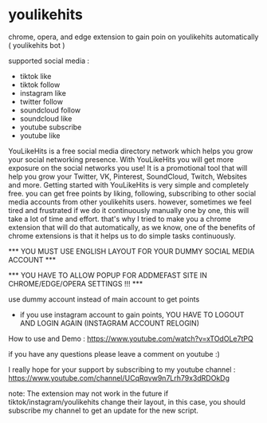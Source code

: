 # youlikehits
chrome, opera, and edge extension to gain poin on youlikehits automatically ( youlikehits bot )

supported social media :
- tiktok like
- tiktok follow
- instagram like
- twitter follow
- soundcloud follow
- soundcloud like
- youtube subscribe
- youtube like

YouLikeHits is a free social media directory network which helps you grow your social networking presence. With YouLikeHits you will get more exposure on the social networks you use!  It is a promotional tool that will help you grow your Twitter, VK, Pinterest, SoundCloud, Twitch, Websites and more. Getting started with YouLikeHits is very simple and completely free. you can get free points by liking, following, subscribing to other social media accounts from other youlikehits users. however, sometimes we feel tired and frustrated if we do it continuously manually one by one, this will take a lot of time and effort. that's why I tried to make you a chrome extension that will do that automatically, as we know, one of the benefits of chrome extensions is that it helps us to do simple tasks continuously.

*** YOU MUST USE ENGLISH LAYOUT FOR YOUR DUMMY SOCIAL MEDIA ACCOUNT ***

*** YOU HAVE TO ALLOW POPUP FOR ADDMEFAST SITE IN CHROME/EDGE/OPERA SETTINGS !!! ***


use dummy account instead of main account to get points
- if you use instagram account to gain points, YOU HAVE TO LOGOUT AND LOGIN AGAIN (INSTAGRAM ACCOUNT RELOGIN)

How to use and Demo : https://www.youtube.com/watch?v=xTOdOLe7tPQ

if you have any questions please leave a comment on youtube :)

I really hope for your support by subscribing to my youtube channel :
https://www.youtube.com/channel/UCqRqvw9n7Lrh79x3dRDOkDg

note: The extension may not work in the future if tiktok/instagram/youlikehits change their layout, in this case, you should subscribe my channel to get an update for the new script.
